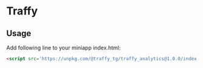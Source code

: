 # Traffy
## Usage

Add following line to your miniapp index.html:

```html
<script src='https://unpkg.com/@traffy_tg/traffy_analytics@1.0.0/index.min.js' campaign_id="<YOUR_CAMPAIGN_ID>"></script>
```